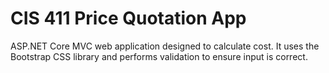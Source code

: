 # CIS 411 Price Quotation App

ASP.NET Core MVC web application designed to calculate cost. It uses the Bootstrap CSS library and performs validation to ensure input is correct.
